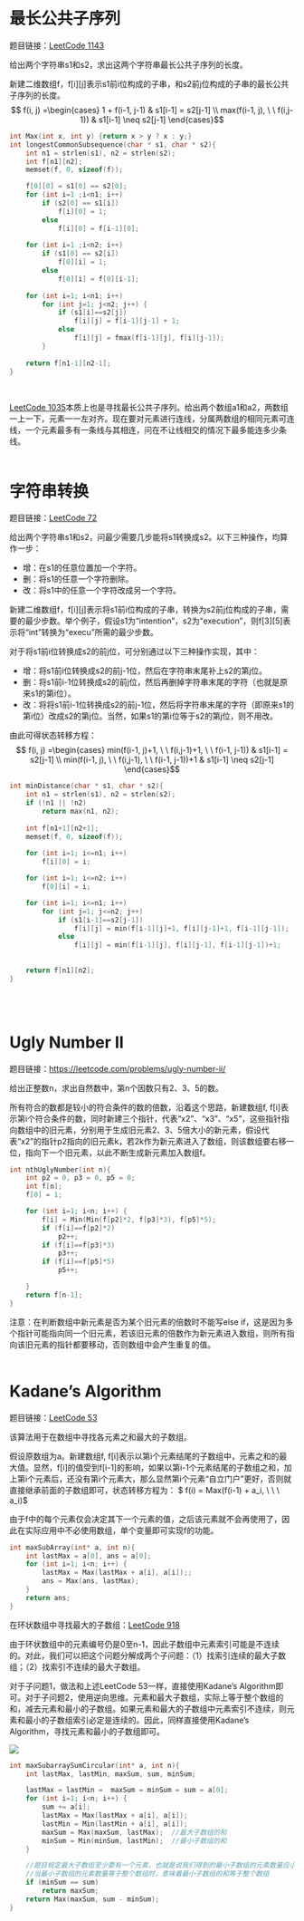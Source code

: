 # 最长公共子序列 
题目链接：[LeetCode 1143](https://leetcode.com/problems/longest-common-subsequence/)

给出两个字符串s1和s2，求出这两个字符串最长公共子序列的长度。

新建二维数组f，f[i][j]表示s1前i位构成的子串，和s2前j位构成的子串的最长公共子序列的长度。
$$ f(i, j) =\begin{cases}
1 + f(i-1, j-1)  & s1[i-1] = s2[j-1] \\
max(f(i-1, j), \ \ f(i,j-1))  & s1[i-1] \neq s2[j-1]
\end{cases}$$

```cpp
int Max(int x, int y) {return x > y ? x : y;}
int longestCommonSubsequence(char * s1, char * s2){
    int n1 = strlen(s1), n2 = strlen(s2);
    int f[n1][n2];
    memset(f, 0, sizeof(f));

    f[0][0] = s1[0] == s2[0];
    for (int i=1 ;i<n1; i++)
        if (s2[0] == s1[i])
            f[i][0] = 1;
        else 
            f[i][0] = f[i-1][0];
    
    for (int i=1 ;i<n2; i++)
        if (s1[0] == s2[i])
            f[0][i] = 1;
        else 
            f[0][i] = f[0][i-1];
    
    for (int i=1; i<n1; i++)
        for (int j=1; j<n2; j++) {
            if (s1[i]==s2[j])
                f[i][j] = f[i-1][j-1] + 1;
            else 
                f[i][j] = fmax(f[i-1][j], f[i][j-1]);
        }
    
    return f[n1-1][n2-1];
}
```
<br/>

[LeetCode 1035](https://leetcode.com/problems/uncrossed-lines/description/)本质上也是寻找最长公共子序列。给出两个数组a1和a2，两数组一上一下，元素一一左对齐。现在要对元素进行连线，分属两数组的相同元素可连线，一个元素最多有一条线与其相连，问在不让线相交的情况下最多能连多少条线。
<br/><br/>

# 字符串转换
题目链接：[LeetCode 72](https://leetcode.com/problems/edit-distance/)

给出两个字符串s1和s2，问最少需要几步能将s1转换成s2。以下三种操作，均算作一步：
- 增：在s1的任意位置加一个字符。
- 删：将s1的任意一个字符删除。
- 改：将s1中的任意一个字符改成另一个字符。

新建二维数组f，f[i][j]表示将s1前i位构成的子串，转换为s2前j位构成的子串，需要的最少步数。举个例子，假设s1为“intention”，s2为“execution”，则f[3][5]表示将“int”转换为“execu”所需的最少步数。

对于将s1前i位转换成s2的前j位，可分别通过以下三种操作实现，其中：
- 增：将s1前i位转换成s2的前j-1位，然后在字符串末尾补上s2的第j位。
- 删：将s1前i-1位转换成s2的前j位，然后再删掉字符串末尾的字符（也就是原来s1的第i位）。
- 改：将将s1前i-1位转换成s2的前j-1位，然后将字符串末尾的字符（即原来s1的第i位）改成s2的第j位。当然，如果s1的第i位等于s2的第j位，则不用改。

由此可得状态转移方程：
$$ f(i, j) =\begin{cases}
min(f(i-1, j)+1, \ \ f(i,j-1)+1, \ \ f(i-1, j-1))  & s1[i-1] = s2[j-1] \\
min(f(i-1, j), \ \ f(i,j-1), \ \ f(i-1, j-1))+1  & s1[i-1] \neq s2[j-1]
\end{cases}$$

```cpp
int minDistance(char * s1, char * s2){
    int n1 = strlen(s1), n2 = strlen(s2);
    if (!n1 || !n2)
        return max(n1, n2);
    
    int f[n1+1][n2+1];
    memset(f, 0, sizeof(f));
    
    for (int i=1; i<=n1; i++)
        f[i][0] = i;

    for (int i=1; i<=n2; i++)
        f[0][i] = i;

    for (int i=1; i<=n1; i++)
        for (int j=1; j<=n2; j++) 
            if (s1[i-1]==s2[j-1])
                f[i][j] = min(f[i-1][j]+1, f[i][j-1]+1, f[i-1][j-1]);
            else 
                f[i][j] = min(f[i-1][j], f[i][j-1], f[i-1][j-1])+1;
    
    
    return f[n1][n2];
}
```
<br/><br/>

# Ugly Number II
题目链接：https://leetcode.com/problems/ugly-number-ii/

给出正整数n，求出自然数中，第n个因数只有2、3、5的数。

所有符合的数都是较小的符合条件的数的倍数，沿着这个思路，新建数组f, f[i]表示第i个符合条件的数，同时新建三个指针，代表“x2”、“x3”、“x5”，这些指针指向数组中的旧元素，分别用于生成旧元素2、3、5倍大小的新元素，假设代表“x2”的指针p2指向的旧元素k，若2k作为新元素进入了数组，则该数组要右移一位，指向下一个旧元素，以此不断生成新元素加入数组f。
```cpp
int nthUglyNumber(int n){
    int p2 = 0, p3 = 0, p5 = 0;
    int f[n];
    f[0] = 1;

    for (int i=1; i<n; i++) {
        f[i] = Min(Min(f[p2]*2, f[p3]*3), f[p5]*5);
        if (f[i]==f[p2]*2)
            p2++;
        if (f[i]==f[p3]*3)
            p3++;
        if (f[i]==f[p5]*5)
            p5++;

    }
    return f[n-1];
}
```
注意：在判断数组中新元素是否为某个旧元素的倍数时不能写else if，这是因为多个指针可能指向同一个旧元素，若该旧元素的倍数作为新元素进入数组，则所有指向该旧元素的指针都要移动，否则数组中会产生重复的值。
<br/><br/>

# Kadane’s Algorithm
题目链接：[LeetCode 53](https://leetcode.com/problems/maximum-subarray/)

该算法用于在数组中寻找各元素之和最大的子数组。

假设原数组为a。新建数组f, f[i]表示以第i个元素结尾的子数组中，元素之和的最大值。显然，f[i]的值受到f[i-1]的影响，如果以第i-1个元素结尾的子数组之和，加上第i个元素后，还没有第i个元素大，那么显然第i个元素“自立门户”更好，否则就直接继承前面的子数组即可，状态转移方程为：
$ f(i) = Max(f(i-1) + a_i, \ \ \ a_i)$

由于f中的每个元素仅会决定其下一个元素的值，之后该元素就不会再使用了，因此在实际应用中不必使用数组，单个变量即可实现f的功能。

```cpp
int maxSubArray(int* a, int n){
    int lastMax = a[0], ans = a[0];
    for (int i=1; i<n; i++) {
        lastMax = Max(lastMax + a[i], a[i]);;
        ans = Max(ans, lastMax);
    }    
    return ans;    
}
```

在环状数组中寻找最大的子数组：[LeetCode 918](https://leetcode.com/problems/maximum-sum-circular-subarray/)

由于环状数组中的元素编号仍是0至n-1，因此子数组中元素索引可能是不连续的。对此，我们可以把这个问题分解成两个子问题：（1）找索引连续的最大子数组；（2）找索引不连续的最大子数组。

对于子问题1，做法和上述LeetCode 53一样，直接使用Kadane’s Algorithm即可。对于子问题2，使用逆向思维。元素和最大子数组，实际上等于整个数组的和，减去元素和最小的子数组。如果元素和最大的子数组中元素索引不连续，则元素和最小的子数组索引必定是连续的。因此，同样直接使用Kadane’s Algorithm，寻找元素和最小的子数组即可。

![](经典动态规划算法合集_1.png)
```cpp
int maxSubarraySumCircular(int* a, int n){
    int lastMax, lastMin, maxSum, sum, minSum;

    lastMax = lastMin =  maxSum = minSum = sum = a[0];
    for (int i=1; i<n; i++) {
        sum += a[i];
        lastMax = Max(lastMax + a[i], a[i]);
        lastMin = Min(lastMin + a[i], a[i]);
        maxSum = Max(maxSum, lastMax);  //最大子数组的和
        minSum = Min(minSum, lastMin);  //最小子数组的和
    }   

    //题目规定最大子数组至少要有一个元素，也就是说我们得到的最小子数组的元素数量应小于整个数组，否则最大子数组就为空了
    //当最小子数组的元素数量等于整个数组时，意味着最小子数组的和等于整个数组
    if (minSum == sum) 
        return maxSum;
    return Max(maxSum, sum - minSum);  
}
```
<br/><br/>